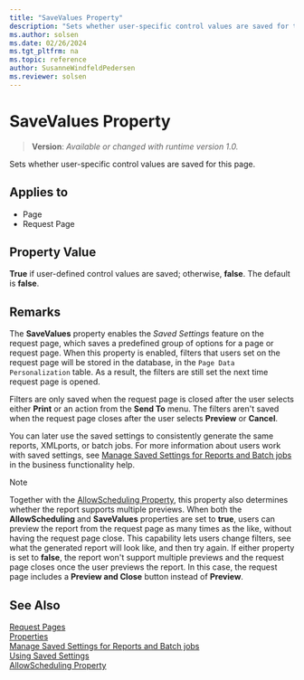 ```yaml
---
title: "SaveValues Property"
description: "Sets whether user-specific control values are saved for this page."
ms.author: solsen
ms.date: 02/26/2024
ms.tgt_pltfrm: na
ms.topic: reference
author: SusanneWindfeldPedersen
ms.reviewer: solsen
---
```

[//]: # (START>DO_NOT_EDIT)
[//]: # (IMPORTANT:Do not edit any of the content between here and the END>DO_NOT_EDIT.)
[//]: # (Any modifications should be made in the .xml files in the ModernDev repo.)
# SaveValues Property
> **Version**: _Available or changed with runtime version 1.0._

Sets whether user-specific control values are saved for this page.

## Applies to
-   Page
-   Request Page

[//]: # (IMPORTANT: END>DO_NOT_EDIT)


## Property Value  

**True** if user-defined control values are saved; otherwise, **false**. The default is **false**.  
  
## Remarks  

The **SaveValues** property enables the *Saved Settings* feature on the request page, which saves a predefined group of options for a page or request page. When this property is enabled, filters that users set on the request page will be stored in the database, in the `Page Data Personalization` table. As a result, the filters are still set the next time request page is opened.

Filters are only saved when the request page is closed after the user selects either **Print** or an action from the **Send To** menu. The filters aren't saved when the request page closes after the user selects **Preview** or **Cancel**.

You can later use the saved settings to consistently generate the same reports, XMLports, or batch jobs. For more information about users work with saved settings, see [Manage Saved Settings for Reports and Batch jobs](/dynamics365/business-central/reports-saving-reusing-settings) in the business functionality help.

> [!NOTE]
> Together with the [AllowScheduling Property](devenv-allowscheduling-property.md), this property also determines whether the report supports multiple previews. When both the **AllowScheduling** and **SaveValues** properties are set to **true**, users can preview the report from the request page as many times as the like, without having the request page close. This capability lets users change filters, see what the generated report will look like, and then try again. If either property is set to **false**, the report won't support multiple previews and the request page closes once the user previews the report. In this case, the request page includes a **Preview and Close** button instead of **Preview**.

## See Also

[Request Pages](../devenv-request-pages.md)  
[Properties](devenv-properties.md)  
[Manage Saved Settings for Reports and Batch jobs](/dynamics365/business-central/reports-saving-reusing-settings)  
[Using Saved Settings](/dynamics365/business-central/ui-work-report#SavedSettings)  
[AllowScheduling Property](devenv-allowscheduling-property.md) 
